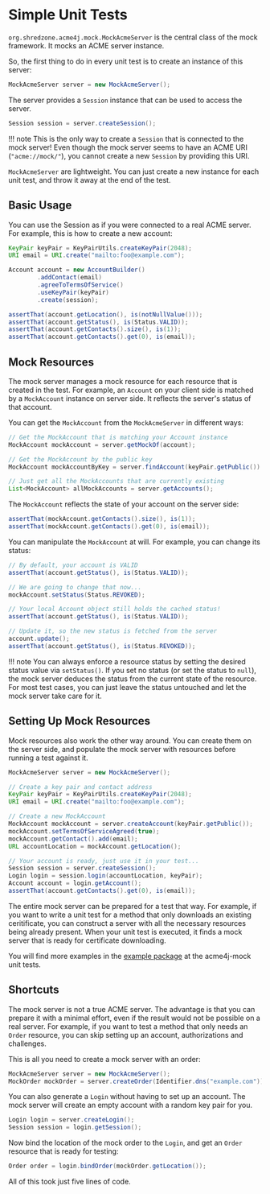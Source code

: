 # Simple Unit Tests

`org.shredzone.acme4j.mock.MockAcmeServer` is the central class of the mock framework. It mocks an ACME server instance.

So, the first thing to do in every unit test is to create an instance of this server:

```java
MockAcmeServer server = new MockAcmeServer();
```

The server provides a `Session` instance that can be used to access the server.

```java
Session session = server.createSession();
```

!!! note
    This is the only way to create a `Session` that is connected to the mock server! Even though the mock server seems to have an ACME URI (`"acme://mock/"`), you cannot create a new `Session` by providing this URI.

`MockAcmeServer` are lightweight. You can just create a new instance for each unit test, and throw it away at the end of the test.

## Basic Usage

You can use the Session as if you were connected to a real ACME server. For example, this is how to create a new account:

```java
KeyPair keyPair = KeyPairUtils.createKeyPair(2048);
URI email = URI.create("mailto:foo@example.com");

Account account = new AccountBuilder()
        .addContact(email)
        .agreeToTermsOfService()
        .useKeyPair(keyPair)
        .create(session);

assertThat(account.getLocation(), is(notNullValue()));
assertThat(account.getStatus(), is(Status.VALID));
assertThat(account.getContacts().size(), is(1));
assertThat(account.getContacts().get(0), is(email));
```

## Mock Resources

The mock server manages a mock resource for each resource that is created in the test. For example, an `Account` on your client side is matched by a `MockAccount` instance on server side. It reflects the server's status of that account.

You can get the `MockAccount` from the `MockAcmeServer` in different ways:

```java
// Get the MockAccount that is matching your Account instance
MockAccount mockAccount = server.getMockOf(account);

// Get the MockAccount by the public key
MockAccount mockAccountByKey = server.findAccount(keyPair.getPublic()).get();

// Just get all the MockAccounts that are currently existing
List<MockAccount> allMockAccounts = server.getAccounts();
```

The `MockAccount` reflects the state of your account on the server side:

```java
assertThat(mockAccount.getContacts().size(), is(1));
assertThat(mockAccount.getContacts().get(0), is(email));
```

You can manipulate the `MockAccount` at will. For example, you can change its status:

```java
// By default, your account is VALID
assertThat(account.getStatus(), is(Status.VALID));

// We are going to change that now...
mockAccount.setStatus(Status.REVOKED);

// Your local Account object still holds the cached status!
assertThat(account.getStatus(), is(Status.VALID));

// Update it, so the new status is fetched from the server
account.update();
assertThat(account.getStatus(), is(Status.REVOKED));
```

!!! note
    You can always enforce a resource status by setting the desired status value via `setStatus()`. If you set no status (or set the status to `null`), the mock server deduces the status from the current state of the resource. For most test cases, you can just leave the status untouched and let the mock server take care for it.

## Setting Up Mock Resources

Mock resources also work the other way around. You can create them on the server side, and populate the mock server with resources before running a test against it.

```java
MockAcmeServer server = new MockAcmeServer();

// Create a key pair and contact address
KeyPair keyPair = KeyPairUtils.createKeyPair(2048);
URI email = URI.create("mailto:foo@example.com");

// Create a new MockAccount
MockAccount mockAccount = server.createAccount(keyPair.getPublic());
mockAccount.setTermsOfServiceAgreed(true);
mockAccount.getContact().add(email);
URL accountLocation = mockAccount.getLocation();

// Your account is ready, just use it in your test...
Session session = server.createSession();
Login login = session.login(accountLocation, keyPair);
Account account = login.getAccount();
assertThat(account.getContacts().get(0), is(email));
```

The entire mock server can be prepared for a test that way. For example, if you want to write a unit test for a method that only downloads an existing ceritificate, you can construct a server with all the necessary resources being already present. When your unit test is executed, it finds a mock server that is ready for certificate downloading.

You will find more examples in the [example package](https://github.com/shred/acme4j/tree/master/acme4j-mock/src/test/java/org/shredzone/acme4j/mock/example) at the acme4j-mock unit tests.

## Shortcuts

The mock server is not a true ACME server. The advantage is that you can prepare it with a minimal effort, even if the result would not be possible on a real server. For example, if you want to test a method that only needs an `Order` resource, you can skip setting up an account, authorizations and challenges.

This is all you need to create a mock server with an order:

```java
MockAcmeServer server = new MockAcmeServer();
MockOrder mockOrder = server.createOrder(Identifier.dns("example.com"));
```

You can also generate a `Login` without having to set up an account. The mock server will create an empty account with a random key pair for you.

```java
Login login = server.createLogin();
Session session = login.getSession();
```

Now bind the location of the mock order to the `Login`, and get an `Order` resource that is ready for testing:

```java
Order order = login.bindOrder(mockOrder.getLocation());
```

All of this took just five lines of code.
